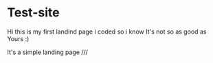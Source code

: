 # Test-site

Hi this is my first landind page  i coded so i know It's not so as good as Yours :)

It's  a simple landing page ///
